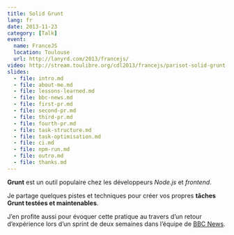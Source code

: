 ```yaml
---
title: Solid Grunt
lang: fr
date: 2013-11-23
category: [Talk]
event:
  name: FranceJS
  location: Toulouse
  url: http://lanyrd.com/2013/francejs/
video: http://stream.toulibre.org/cdl2013/francejs/parisot-solid-grunt-code-spaghetti-beton.mp4
slides:
  - file: intro.md
  - file: about-me.md
  - file: lessons-learned.md
  - file: bbc-news.md
  - file: first-pr.md
  - file: second-pr.md
  - file: third-pr.md
  - file: fourth-pr.md
  - file: task-structure.md
  - file: task-optimisation.md
  - file: ci.md
  - file: npm-run.md
  - file: outro.md
  - file: thanks.md
---
```


**Grunt** est un outil populaire chez les développeurs *Node.js* et *frontend*.

Je partage quelques pistes et techniques pour créer vos propres **tâches Grunt testées et maintenables**.

J’en profite aussi pour évoquer cette pratique au travers d’un retour d’expérience lors d’un sprint de deux semaines dans l’équipe de [BBC News](http://m.bbc.co.uk/news).
